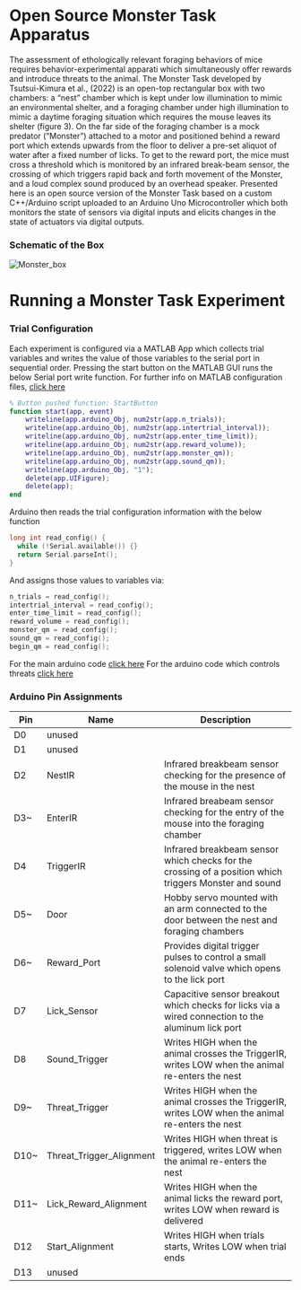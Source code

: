 # Open Source Monster Task Apparatus

The assessment of ethologically relevant foraging behaviors of mice requires behavior-experimental apparati which simultaneously offer rewards and introduce threats to the animal.  The Monster Task developed by Tsutsui-Kimura et al., (2022) is an open-top rectangular box with two chambers: a “nest” chamber which is kept under low illumination to mimic an environmental shelter, and a foraging chamber under high illumination to mimic a daytime foraging situation which requires the mouse leaves its shelter (figure 3). On the far side of the foraging chamber is a mock predator (“Monster”) attached to a motor and positioned behind a reward port which extends upwards from the floor to deliver a pre-set aliquot of water after a fixed number of licks. To get to the reward port, the mice must cross a threshold which is monitored by an infrared break-beam sensor, the crossing of which triggers rapid back and forth movement of the Monster, and a loud complex sound produced by an overhead speaker.  Presented here is an open source version of the Monster Task based on a custom C++/Arduino script uploaded to an Arduino Uno Microcontroller which both monitors the state of sensors via digital inputs and elicits changes in the state of actuators via digital outputs.  

### Schematic of the Box
![Monster_box](https://user-images.githubusercontent.com/105831652/233440444-31a570cd-8833-4d27-8929-179d749f7888.jpg)

# Running a Monster Task Experiment

### Trial Configuration
Each experiment is configured via a MATLAB App which collects trial variables and writes the value of those variables to the serial port in sequential order.  Pressing the start button on the MATLAB GUI runs the below Serial port write function.  For further info on MATLAB configuration files, [click here](matlab_control)

```matlab
% Button pushed function: StartButton
function start(app, event)
    writeline(app.arduino_Obj, num2str(app.n_trials));
    writeline(app.arduino_Obj, num2str(app.intertrial_interval));
    writeline(app.arduino_Obj, num2str(app.enter_time_limit));
    writeline(app.arduino_Obj, num2str(app.reward_volume));
    writeline(app.arduino_Obj, num2str(app.monster_qm));
    writeline(app.arduino_Obj, num2str(app.sound_qm));
    writeline(app.arduino_Obj, "1");
    delete(app.UIFigure);
    delete(app);
end
```
Arduino then reads the trial configuration information with the below function

``` c++
long int read_config() {
  while (!Serial.available()) {}
  return Serial.parseInt();
}
```

And assigns those values to variables via: 

``` c++
n_trials = read_config();
intertrial_interval = read_config();
enter_time_limit = read_config();
reward_volume = read_config();
monster_qm = read_config();
sound_qm = read_config();
begin_qm = read_config();
```

For the main arduino code [click here](arduino_main/README.md)
For the arduino code which controls threats [click here](arduino_treats/README.md)

### Arduino Pin Assignments

| Pin | Name                     | Description |
|-----|--------------------------|-------------|
| D0  | unused                   | |
| D1  | unused                   | |
| D2  | NestIR                   | Infrared breakbeam sensor checking for the presence of the mouse in the nest |
| D3~ | EnterIR                  | Infrared breabeam sensor checking for the entry of the mouse into the foraging chamber |
| D4  | TriggerIR                | Infrared breakbeam sensor which checks for the crossing of a position which triggers Monster and sound |
| D5~ | Door                     | Hobby servo mounted with an arm connected to the door between the nest and foraging chambers |
| D6~ | Reward_Port              | Provides digital trigger pulses to control a small solenoid valve which opens to the lick port |
| D7  | Lick_Sensor              | Capacitive sensor breakout which checks for licks via a wired connection to the aluminum lick port |
| D8  | Sound_Trigger            | Writes HIGH when the animal crosses the TriggerIR, writes LOW when the animal re-enters the nest |
| D9~ | Threat_Trigger           | Writes HIGH when the animal crosses the TriggerIR, writes LOW when the animal re-enters the nest |
| D10~| Threat_Trigger_Alignment | Writes HIGH when threat is triggered, writes LOW when the animal re-enters the nest |
| D11~| Lick_Reward_Alignment    | Writes HIGH when the animal licks the reward port, writes LOW when reward is delivered |
| D12 | Start_Alignment          | Writes HIGH when trials starts, Writes LOW when trial ends |
| D13 | unused                   | |
